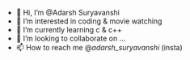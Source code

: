 - 👋 Hi, I’m @Adarsh Suryavanshi
- 👀 I’m interested in coding & movie watching
- 🌱 I’m currently learning c & c++
- 💞️ I’m looking to collaborate on ...
- 📫 How to reach me @_adarsh_suryavanshi_ (insta) 


